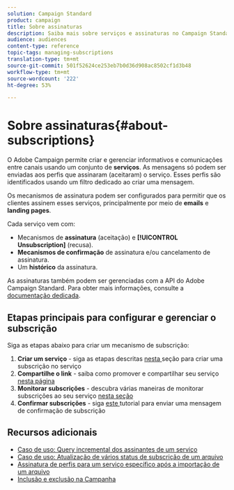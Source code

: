 ```yaml
---
solution: Campaign Standard
product: campaign
title: Sobre assinaturas
description: Saiba mais sobre serviços e assinaturas no Campaign Standard.
audience: audiences
content-type: reference
topic-tags: managing-subscriptions
translation-type: tm+mt
source-git-commit: 501f52624ce253eb7b0d36d908ac8502cf1d3b48
workflow-type: tm+mt
source-wordcount: '222'
ht-degree: 53%

---
```



# Sobre assinaturas{#about-subscriptions}

O Adobe Campaign permite criar e gerenciar informativos e comunicações entre canais usando um conjunto de **serviços**. As mensagens só podem ser enviadas aos perfis que assinaram (aceitaram) o serviço. Esses perfis são identificados usando um filtro dedicado ao criar uma mensagem.

Os mecanismos de assinatura podem ser configurados para permitir que os clientes assinem esses serviços, principalmente por meio de **emails** e **landing pages**.

Cada serviço vem com:

* Mecanismos de **assinatura** (aceitação) e **[!UICONTROL Unsubscription]** (recusa).
* **Mecanismos de confirmação** de assinatura e/ou cancelamento de assinatura.
* Um **histórico** da assinatura.

As assinaturas também podem ser gerenciadas com a API do Adobe Campaign Standard. Para obter mais informações, consulte a [documentação dedicada](../../api/using/creating-a-service.md).

## Etapas principais para configurar e gerenciar o subscrição

Siga as etapas abaixo para criar um mecanismo de subscrição:

1. **Criar um serviço**  - siga as etapas descritas  [nesta ](../../audiences/using/creating-a-service.md) seção para criar uma subscrição no serviço
1. **Compartilhe o link**  - saiba como promover e compartilhar seu serviço  [nesta página](../../audiences/using/promoting-a-service.md)
1. **Monitorar subscrições**  - descubra várias maneiras de monitorar subscrições ao seu serviço  [nesta seção](../../audiences/using/monitoring-subscriptions.md)
1. **Confirmar subscrições**  - siga  [este ](../../audiences/using/confirming-subscription-to-a-service.md) tutorial para enviar uma mensagem de confirmação de subscrição

## Recursos adicionais

* [Caso de uso: Query incremental dos assinantes de um serviço](../../automating/using/incremental-query-on-subscribers.md)
* [Caso de uso: Atualização de vários status de subscrição de um arquivo](../../automating/using/updating-subscriptions-from-file.md)
* [Assinatura de perfis para um serviço específico após a importação de um arquivo](../../automating/using/subscribing-profiles-from-file.md)
* [Inclusão e exclusão na Campanha](../../audiences/using/about-opt-in-and-opt-out-in-campaign.md)
